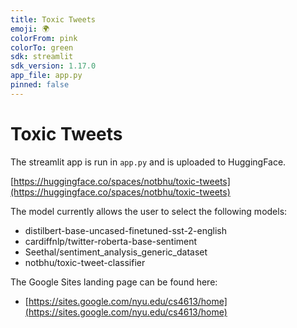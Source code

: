 ```yaml
---
title: Toxic Tweets
emoji: 🌍
colorFrom: pink
colorTo: green
sdk: streamlit
sdk_version: 1.17.0
app_file: app.py
pinned: false
---
```


# Toxic Tweets

The streamlit app is run in `app.py` and is uploaded to HuggingFace.

[https://huggingface.co/spaces/notbhu/toxic-tweets](https://huggingface.co/spaces/notbhu/toxic-tweets)

The model currently allows the user to select the following models:
- distilbert-base-uncased-finetuned-sst-2-english
- cardiffnlp/twitter-roberta-base-sentiment
- Seethal/sentiment_analysis_generic_dataset
- notbhu/toxic-tweet-classifier

The Google Sites landing page can be found here:
- [https://sites.google.com/nyu.edu/cs4613/home](https://sites.google.com/nyu.edu/cs4613/home)